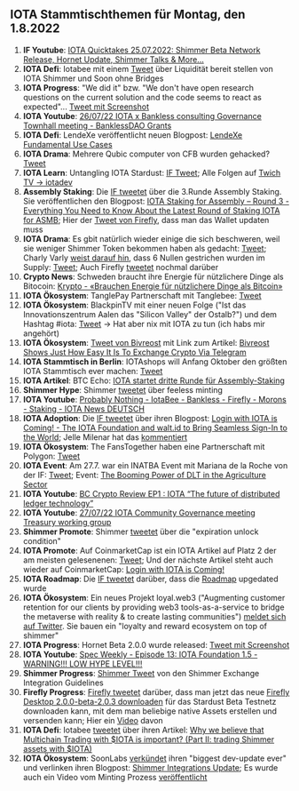 ## IOTA Stammtischthemen für Montag, den 1.8.2022

1. **IF Youtube**: [IOTA Quicktakes 25.07.2022: Shimmer Beta Network Release, Hornet Update, Shimmer Talks & More...](https://www.youtube.com/watch?v=F85vsEA9Tjc)
2. **IOTA Defi**: Iotabee mit einem [Tweet](https://twitter.com/iotabee/status/1551838076992880645?s=20&t=TxdDY8XygmyyFQK7B4nJCw) über Liquidität bereit stellen von IOTA Shimmer und Soon ohne Bridges
3. **IOTA Progress**: "We did it" bzw. "We don't have open research questions on the current solution and the code seems to react as expected"... [Tweet mit Screenshot](https://twitter.com/Vrom14286662/status/1551858389617197056?s=20&t=iPeLP4B3KJB0Zxe5DKBApw)
4. **IOTA Youtube**: [26/07/22 IOTA x Bankless consulting Governance Townhall meeting - BanklessDAO Grants](https://www.youtube.com/watch?v=oetKHc2Q8hg)
5. **IOTA Defi**: LendeXe veröffentlicht neuen Blogpost: [LendeXe Fundamental Use Cases](https://medium.com/@LendeXeFinance/lendexe-fundamental-use-cases-8c58a51d8673)
6. **IOTA Drama**: Mehrere Qubic computer von CFB wurden gehacked? [Tweet](https://twitter.com/c___f___b/status/1551882986345349124?s=20&t=iPeLP4B3KJB0Zxe5DKBApw)
7. **IOTA Learn**: Untangling IOTA Stardust: [IF Tweet](https://twitter.com/iota/status/1551930419272196099?s=20&t=ikgvPLm7rM5gHAq7_kBIqQ); Alle Folgen auf [Twich TV -> iotadev](https://www.twitch.tv/iotadev)
8. **Assembly Staking**: Die [IF tweetet](https://twitter.com/iota/status/1551915247484674050?s=20&t=ikgvPLm7rM5gHAq7_kBIqQ) über die 3.Runde Assembly Staking. Sie veröffentlichen den Blogpost: [IOTA Staking for Assembly – Round 3 - Everything You Need to Know About the Latest  Round of Staking IOTA for ASMB](https://blog.iota.org/iota-staking-for-assembly-part-3/); Hier der [Tweet von Firefly](https://twitter.com/fireflywallet/status/1551920321686544385?s=20&t=3HycGaOGosva4sFG3a5Smg), dass man das Wallet updaten muss
9. **IOTA Drama**: Es gbit natürlich wieder einige die sich beschweren, weil sie weniger Shimmer Token bekommen haben als gedacht: [Tweet](https://twitter.com/Kwontik/status/1552200324038942721?s=20&t=RjPbtMqj59raoAmYQta9dA); Charly Varly [weist darauf hin](https://twitter.com/c_varley/status/1551935073372495874?s=20&t=RjPbtMqj59raoAmYQta9dA), dass 6 Nullen gestrichen wurden im Supply: [Tweet](https://twitter.com/shimmernet/status/1526502979775434752?s=20&t=RjPbtMqj59raoAmYQta9dA); Auch Firefly [tweetet](https://twitter.com/fireflywallet/status/1552319343412842496?s=20&t=bLiaY5mFGYNIKth0ZfjMug) nochmal darüber
10. **Crypto News**: Schweden braucht ihre Energie für nützlichere Dinge als Bitocoin: [Krypto - «Brauchen Energie für nützlichere Dinge als Bitcoin»](https://www.cash.ch/news/politik/krypto-brauchen-energie-fuer-nuetzlichere-dinge-als-bitcoin-1990444)
11. **IOTA Ökosystem**: TanglePay Partnerschaft mit Tanglebee: [Tweet](https://twitter.com/iotabee/status/1552203231798956039?s=20&t=ey_cK5Ci__QZM5slyqnHEQ)
12. **IOTA Ökosystem**: BlackpinTV mit einer neuen Folge ("Ist das Innovationszentrum Aalen das "Silicon Valley" der Ostalb?") und dem Hashtag #iota: [Tweet](https://twitter.com/BLACKPIN_GmbH/status/1552223272665743360?s=20&t=ey_cK5Ci__QZM5slyqnHEQ) -> Hat aber nix mit IOTA zu tun (ich habs mir angehört)
13. **IOTA Ökosystem**: [Tweet von Bivreost](https://twitter.com/bivreost/status/1552229156913643522?s=20&t=ey_cK5Ci__QZM5slyqnHEQ) mit Link zum Artikel: [Bivreost Shows Just How Easy It Is To Exchange Crypto Via Telegram](https://blockonomi.com/bivreost-shows-just-how-easy-it-is-to-exchange-crypto-via-telegram/)
14. **IOTA Stammtisch in Berlin**: IOTAshops will Anfang Oktober den größten IOTA Stammtisch ever machen: [Tweet](https://twitter.com/iotashop/status/1552240131804987393?s=20&t=8Ac2rgu2UVR1ya94BvA5ig)
15. **IOTA Artikel**: BTC Echo: [IOTA startet dritte Runde für Assembly-Staking](https://www.btc-echo.de/schlagzeilen/iota-startet-dritte-runde-fuer-assembly-staking-147426/)
16. **Shimmer Hype**: Shimmer [tweetet](https://twitter.com/shimmernet/status/1552277701649731584?s=20&t=bLiaY5mFGYNIKth0ZfjMug) über feeless minting
17. **IOTA Youtube**: [Probably Nothing - IotaBee - Bankless - Firefly - Morons - Staking - IOTA News DEUTSCH](https://www.youtube.com/watch?v=FluFFwNzLZI)
18. **IOTA Adoption**: Die [IF tweetet](https://twitter.com/iota/status/1552277636612870144?s=20&t=bLiaY5mFGYNIKth0ZfjMug) über ihren Blogpost: [Login with IOTA is Coming! - The IOTA Foundation and walt.id to Bring Seamless Sign-In to the World](https://blog.iota.org/login-with-iota-walt-id/); Jelle Milenar hat das [kommentiert](https://twitter.com/JelleFm/status/1552288515727163392?s=20&t=bLiaY5mFGYNIKth0ZfjMug)
19. **IOTA Ökosystem**: The FansTogether haben eine Partnerschaft mit Polygon: [Tweet](https://twitter.com/TheFansTogether/status/1552292367968919555?s=20&t=8Ac2rgu2UVR1ya94BvA5ig)
20. **IOTA Event**: Am 27.7. war ein INATBA Event mit Mariana de la Roche von der IF: [Tweet](https://twitter.com/INATBA_org/status/1549775529179578368?s=20&t=8Ac2rgu2UVR1ya94BvA5ig); Event: [The Booming Power of DLT in the Agriculture Sector](https://inatba.org/events-calendar/the-booming-power-of-dlt-in-the-agriculture-sector/)
21. **IOTA Youtube**: [BC Crypto Review EP1 : IOTA “The future of distributed ledger technology”](https://www.youtube.com/watch?v=ssVRyp3olNo&feature=youtu.be)
22. **IOTA Youtube**: [27/07/22 IOTA Community Governance meeting Treasury working group](https://www.youtube.com/watch?v=5frBMaCmryk&feature=youtu.be)
23. **Shimmer Promote**: Shimmer [tweetet](https://twitter.com/shimmernet/status/1552549460189876226?s=20&t=spX2X2kpGyG5jtB--RAoBA) über die "expiration unlock condition"
24. **IOTA Promote**: Auf CoinmarketCap ist ein IOTA Artikel auf Platz 2 der am meisten gelesenenen: [Tweet](https://twitter.com/CoinMarketCap/status/1552486457687715841?s=20&t=spX2X2kpGyG5jtB--RAoBA); Und der nächste Artikel steht auch wieder auf CoinmarketCap: [Login with IOTA is Coming!](https://coinmarketcap.com/community/articles/32206)
25. **IOTA Roadmap**: Die [IF tweetet](https://twitter.com/iota/status/1552639726045241347?s=20&t=AQvsHSlwBtMblpldua2mHA) darüber, dass die [Roadmap](https://roadmap.iota.org/) upgedated wurde
26. **IOTA Ökosystem**: Ein neues Projekt loyal.web3 ("Augmenting customer retention for our clients by providing web3 tools-as-a-service to bridge the metaverse with reality & to create lasting communities") [meldet sich auf Twitter](https://twitter.com/loyal_web3/status/1552597213716570119?s=20&t=b3QGUPiMBLek0Vn3aDsUGg). Sie bauen ein "loyalty and reward ecosystem on top of shimmer"
27. **IOTA Progress**: Hornet Beta 2.0.0 wurde released: [Tweet mit Screenshot](https://twitter.com/Vrom14286662/status/1552711265885224966?s=20&t=dVsDPk9ih0XGbbjzcoihqw)
28. **IOTA Youtube**: [Spec Weekly - Episode 13: IOTA Foundation 1.5 - WARNING!!! LOW HYPE LEVEL!!!](https://www.youtube.com/watch?v=_h7FdO8Cq5o)
29. **Shimmer Progress**: [Shimmer Tweet](https://twitter.com/shimmernet/status/1552685324052172803?s=20&t=dVsDPk9ih0XGbbjzcoihqw) von den Shimmer Exchange Integration Guidelines
30. **Firefly Progress**: [Firefly tweetet](https://twitter.com/fireflywallet/status/1552693877815099392?s=20&t=dVsDPk9ih0XGbbjzcoihqw) darüber, dass man jetzt das neue [Firefly Desktop 2.0.0-beta-2.0.3 downloaden](https://github.com/iotaledger/firefly/releases/tag/desktop-2.0.0-beta-2.0.3) für das Stardust Beta Testnetz downloaden kann, mit dem man beliebige native Assets erstellen und versenden kann; Hier ein [Video](https://twitter.com/renewid/status/1552709186722697219?s=20&t=dVsDPk9ih0XGbbjzcoihqw) davon
31. **IOTA Defi**: Iotabee [tweetet](https://twitter.com/iotabee/status/1552921929878802432?s=20&t=dVsDPk9ih0XGbbjzcoihqw) über ihren Artikel: [Why we believe that Multichain Trading with $IOTA is important? (Part II: trading Shimmer assets with $IOTA)](https://medium.com/@iotabee/why-we-believe-that-multichain-trading-with-iota-is-important-16f330e5522b)
32. **IOTA Ökosystem**: SoonLabs [verkündet](https://twitter.com/soon_labs/status/1552896391059386368?s=20&t=dVsDPk9ih0XGbbjzcoihqw) ihren "biggest dev-update ever" und verlinken ihren Blogpost: [Shimmer Integrations Update](https://soonlabs.medium.com/shimmer-integrations-update-efa83716cadf); Es wurde auch ein Video vom Minting Prozess [veröffentlicht](https://soonlabs.medium.com/shimmer-integrations-update-efa83716cadf)




